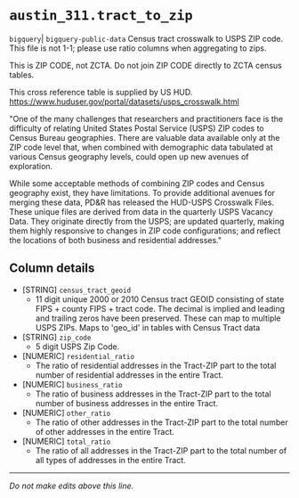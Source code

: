 # `austin_311.tract_to_zip`
`bigquery`| `bigquery-public-data`
Census tract crosswalk to USPS ZIP code.
This file is not 1-1; please use ratio columns when aggregating to zips.

This is ZIP CODE, not ZCTA.
Do not join ZIP CODE directly to ZCTA census tables.

This cross reference table is supplied by US HUD.
https://www.huduser.gov/portal/datasets/usps_crosswalk.html


"One of the many challenges that researchers and practitioners face is the difficulty of relating United States Postal Service (USPS) ZIP codes to Census Bureau geographies. There are valuable data available only at the ZIP code level that, when combined with demographic data tabulated at various Census geography levels, could open up new avenues of exploration.

While some acceptable methods of combining ZIP codes and Census geography exist, they have limitations. To provide additional avenues for merging these data, PD&R has released the HUD-USPS Crosswalk Files. These unique files are derived from data in the quarterly USPS Vacancy Data. They originate directly from the USPS; are updated quarterly, making them highly responsive to changes in ZIP code configurations; and reflect the locations of both business and residential addresses."

## Column details
* [STRING]    `census_tract_geoid`
  - 11 digit unique 2000 or 2010 Census tract GEOID consisting of state FIPS + county FIPS + tract code. The decimal is implied and leading and trailing zeros have been preserved. These can map to multiple USPS ZIPs. Maps to 'geo_id' in tables with Census Tract data
* [STRING]    `zip_code`
  - 5 digit USPS Zip Code.
* [NUMERIC]   `residential_ratio`
  - The ratio of residential addresses in the Tract-ZIP part to the total number of residential addresses in the entire Tract.
* [NUMERIC]   `business_ratio`
  - The ratio of business addresses in the Tract-ZIP part to the total number of business addresses in the entire Tract.
* [NUMERIC]   `other_ratio`
  - The ratio of other addresses in the Tract-ZIP part to the total number of other addresses in the entire Tract.
* [NUMERIC]   `total_ratio`
  - The ratio of all addresses in the Tract-ZIP part to the total number of all types of addresses in the entire Tract.

-------------------------------------------------------------------------------
*Do not make edits above this line.*
